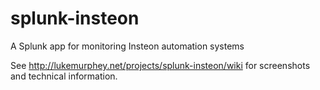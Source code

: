 splunk-insteon
==============

A Splunk app for monitoring Insteon automation systems

See http://lukemurphey.net/projects/splunk-insteon/wiki for screenshots and technical information.
